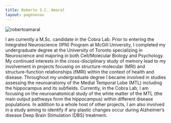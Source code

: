 ```yaml
---
title: Roberto S.C. Amaral
layout: pagenonav
---
```


![robertoamaral](https://avatars2.githubusercontent.com/u/6662973?v=2&s=400)

I am currently a M.Sc. candidate in the Cobra Lab.  Prior to entering the Integrated Neuroscience (IPN) Program at McGill University, I completed my undergraduate degree at the University of Toronto specializing in Neuroscience and majoring in both Cell/Molecular Biology and Psychology.  My continued interests in the cross-disciplinary study of memory lead to my involvement in projects focusing on structure-molecular (MRI) and structure-function relationships (fMRI) within the context of health and disease.  Throughout my undergraduate degree I became involved in studies assessing the neuroanatomy of the Medial Temporal Lobe (MTL) including the hippocampus and its subfields.  Currently, in the Cobra Lab, I am focusing on the neuroanatomical study of the white matter of the MTL (the main output pathways form the hippocampus) within different disease populations. In addition to a whole host of other projects, I am also involved in a study aiming to identify if any plastic changes occur during Alzheimer’s disease Deep Brain Stimulation (DBS) treatment.
 
